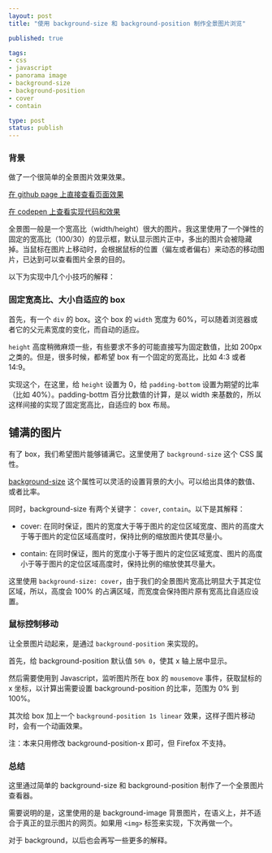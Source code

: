 ```yaml
---
layout: post
title: "使用 background-size 和 background-position 制作全景图片浏览"

published: true

tags:
- css
- javascript
- panorama image
- background-size
- background-position
- cover
- contain

type: post
status: publish
---
```


### 背景

做了一个很简单的全景图片效果效果。

[在 github page 上直接查看页面效果](http://flanker.github.io/h5c3/panorama/)

[在 codepen 上查看实现代码和效果](http://codepen.io/flanker/pen/Boiwc)

全景图一般是一个宽高比（width/height）很大的图片。我这里使用了一个弹性的固定的宽高比（100/30）的显示框，默认显示图片正中，多出的图片会被隐藏掉。当鼠标在图片上移动时，会根据鼠标的位置（偏左或者偏右）来动态的移动图片，已达到可以查看图片全景的目的。

以下为实现中几个小技巧的解释：

<!-- more -->

### 固定宽高比、大小自适应的 box

首先，有一个 `div` 的 box。这个 box 的 `width` 宽度为 60%，可以随着浏览器或者它的父元素宽度的变化，而自动的适应。

`height` 高度稍微麻烦一些，有些要求不多的可能直接写为固定数值，比如 200px 之类的。但是，很多时候，都希望 box 有一个固定的宽高比，比如 4:3 或者 14:9。

实现这个，在这里，给 `height` 设置为 0，给 `padding-bottom` 设置为期望的比率（比如 40%）。padding-bottm 百分比数值的计算，是以 width 来基数的，所以这样间接的实现了固定宽高比，自适应的 box 布局。

## 铺满的图片

有了 box，我们希望图片能够铺满它。这里使用了 `background-size` 这个 CSS 属性。

[background-size](https://developer.mozilla.org/en-US/docs/Web/CSS/background-size) 这个属性可以灵活的设置背景的大小。可以给出具体的数值、或者比率。

同时，background-size 有两个关键字： `cover`, `contain`。以下是其解释：

* cover: 在同时保证，图片的宽度大于等于图片的定位区域宽度、图片的高度大于等于图片的定位区域高度时，保持比例的缩放图片使其尽量小。

* contain: 在同时保证，图片的宽度小于等于图片的定位区域宽度、图片的高度小于等于图片的定位区域高度时，保持比例的缩放使其尽量大。

这里使用 `background-size: cover`，由于我们的全景图片宽高比明显大于其定位区域，所以，高度会 100% 的占满区域，而宽度会保持图片原有宽高比自适应设置。

### 鼠标控制移动

让全景图片动起来，是通过 `background-position` 来实现的。

首先，给 background-position 默认值 `50% 0`，使其 x 轴上居中显示。

然后需要使用到 Javascript，监听图片所在 box 的 `mousemove` 事件，获取鼠标的 x 坐标，以计算出需要设置 background-position 的比率，范围为 0% 到 100%。

其次给 box 加上一个 `background-position 1s linear` 效果，这样子图片移动时，会有一个动画效果。

注：本来只用修改 background-position-x 即可，但 Firefox 不支持。

### 总结

这里通过简单的 background-size 和 background-position 制作了一个全景图片查看器。

需要说明的是，这里使用的是 background-image 背景图片，在语义上，并不适合于真正的显示图片的网页。如果用 `<img>` 标签来实现，下次再做一个。

对于 background，以后也会再写一些更多的解释。
